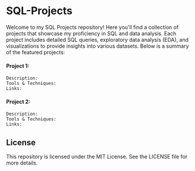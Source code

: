 # SQL-Projects

Welcome to my SQL Projects repository! Here you'll find a collection of projects that showcase my proficiency in SQL and data analysis. Each project includes detailed SQL queries, exploratory data analysis (EDA), and visualizations to provide insights into various datasets. Below is a summary of the featured projects:

#### Project 1: 
    Description: 
    Tools & Techniques: 
    Links:

#### Project 2: 
    Description: 
    Tools & Techniques: 
    Links:


    

## License

This repository is licensed under the MIT License. See the LICENSE file for more details.
